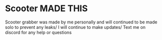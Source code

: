 # Scooter MADE THIS
Scooter grabber was made by me personally and will continued to be made solo to prevent any leaks/
I will continue to make updates/
Text me on discord for any help or questions
